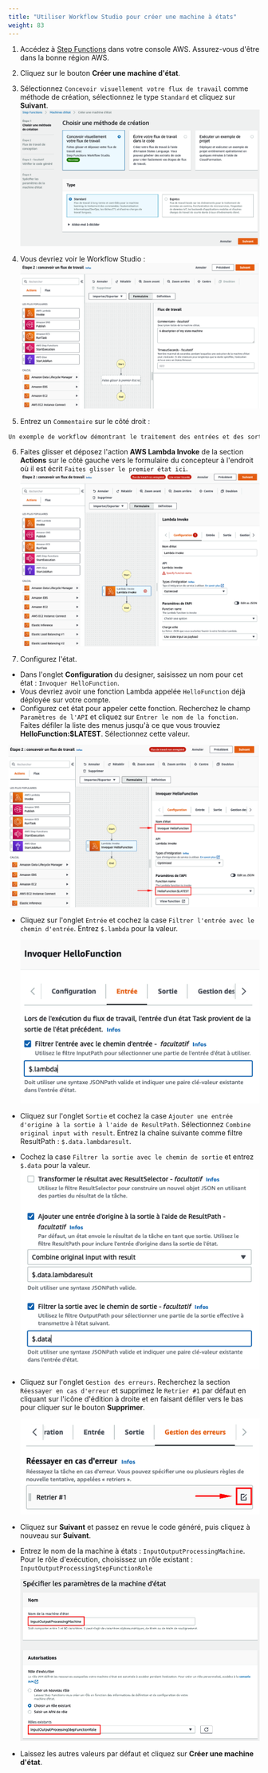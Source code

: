 ```yaml
---
title: "Utiliser Workflow Studio pour créer une machine à états"
weight: 83
---
```


1. Accédez à [Step Functions](https://console.aws.amazon.com/states/home) dans votre console AWS. Assurez-vous d'être dans la bonne région AWS.

2. Cliquez sur le bouton **Créer une machine d'état**.

3. Sélectionnez `Concevoir visuellement votre flux de travail` comme méthode de création, sélectionnez le type `Standard` et cliquez sur **Suivant**.
   ![Studio](/static/img-fr/module-6/studio-selection.png)

4. Vous devriez voir le Workflow Studio :
   ![Studio Designer](/static/img-fr/module-6/studio-designer.png)

5. Entrez un `Commentaire` sur le côté droit :

```bash
Un exemple de workflow démontrant le traitement des entrées et des sorties.
```

6. Faites glisser et déposez l'action **AWS Lambda Invoke** de la section **Actions** sur le côté gauche vers le formulaire du concepteur à l'endroit où il est écrit `Faites glisser le premier état ici`.
   ![Lambda Invoke](/static/img-fr/module-6/lambda-invoke-state.png)

7. Configurez l'état.

- Dans l'onglet **Configuration** du designer, saisissez un nom pour cet état : `Invoquer HelloFunction`.
- Vous devriez avoir une fonction Lambda appelée `HelloFunction` déjà déployée sur votre compte.
- Configurez cet état pour appeler cette fonction. Recherchez le champ `Paramètres de l'API` et cliquez sur `Entrer le nom de la fonction`. Faites défiler la liste des menus jusqu'à ce que vous trouviez **HelloFunction:$LATEST**. Sélectionnez cette valeur.

![Configuration](/static/img-fr/module-6/configuration.png)

- Cliquez sur l'onglet `Entrée` et cochez la case `Filtrer l'entrée avec le chemin d'entrée`. Entrez `$.lambda` pour la valeur.

  ![Entrée de configuration](/static/img-fr/module-6/config-input.png)

- Cliquez sur l'onglet `Sortie` et cochez la case `Ajouter une entrée d'origine à la sortie à l'aide de ResultPath`. Sélectionnez `Combine original input with result`. Entrez la chaîne suivante comme filtre ResultPath : `$.data.lambdaresult`.
- Cochez la case `Filtrer la sortie avec le chemin de sortie` et entrez `$.data` pour la valeur.
  ![Sortie de configuration](/static/img-fr/module-6/config-output.png)
- Cliquez sur l'onglet `Gestion des erreurs`. Recherchez la section `Réessayer en cas d'erreur` et supprimez le `Retrier #1` par défaut en cliquant sur l'icône d'édition à droite et en faisant défiler vers le bas pour cliquer sur le bouton **Supprimer**.

  ![Supprimer Retrier](/static/img-fr/module-6/remove-retrier.png)

- Cliquez sur **Suivant** et passez en revue le code généré, puis cliquez à nouveau sur **Suivant**.
- Entrez le nom de la machine à états : `InputOutputProcessingMachine`. Pour le rôle d'exécution, choisissez un rôle existant : `InputOutputProcessingStepFunctionRole`

  ![Iam Role](/static/img-fr/module-6/name-iam-role.png)

- Laissez les autres valeurs par défaut et cliquez sur **Créer une machine d'état**.
